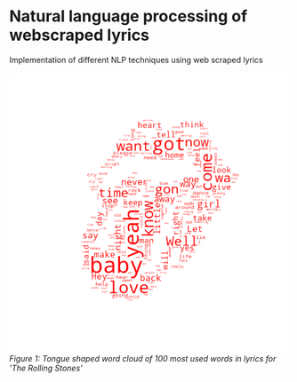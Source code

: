 # Natural language processing of webscraped lyrics
Implementation of different NLP techniques using web scraped lyrics

<img src="https://github.com/piwi3/nlp_for_lyrics/blob/main/code/the_rolling_stones_wrdcld.png" width="600"><br/>
_Figure 1: Tongue shaped word cloud of 100 most used words in lyrics for 'The Rolling Stones'_
